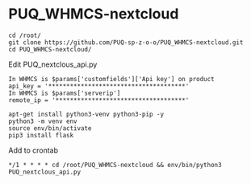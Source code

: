 # PUQ_WHMCS-nextcloud
```
cd /root/ 
git clone https://github.com/PUQ-sp-z-o-o/PUQ_WHMCS-nextcloud.git
cd PUQ_WHMCS-nextcloud/
```

Edit PUQ_nextclous_api.py 
```
In WHMCS is $params['customfields']['Api key'] on product
api_key = '**************************************'
In WHMCS is $params['serverip']
remote_ip = '************************************'
```
```
apt-get install python3-venv python3-pip -y
python3 -m venv env
source env/bin/activate
pip3 install flask
```

Add to crontab
```
*/1 * * * * cd /root/PUQ_WHMCS-nextcloud && env/bin/python3 PUQ_nextclous_api.py
```
